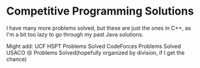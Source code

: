 # Competitive Programming Solutions

I have many more problems solved, but these are just the ones in C++, as I'm a bit too lazy to go through my past Java solutions.

Might add:
UCF HSPT Problems Solved
CodeForces Problems Solved
USACO 😢 Problems Solved(hopefully organized by division, if I get the chance)
